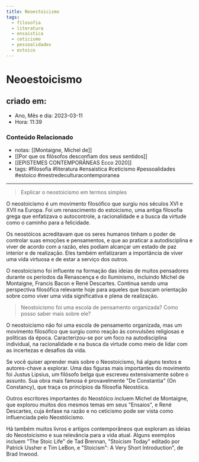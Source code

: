 ```yaml
---
title: Neoestoicismo
tags:
  - filosofia
  - literatura
  - ensaistica
  - ceticismo
  - pessoalidades
  - estoico
---
```


# Neoestoicismo

## criado em: 

- Ano, Mês e dia: 2023-03-11
- Hora: 11:39

### Conteúdo Relacionado

- notas: [[Montaigne, Michel de]] 
- [[Por que os filósofos desconfiam dos seus sentidos]]
- [[EPISTEMES CONTEMPORÂNEAS Ecco 2020]]
- tags: #filosofia #literatura #ensaistica #ceticismo #pessoalidades #estoico #mestredeculturacontemporanea 

---

>Explicar o neostoicismo em termos simples

O neostoicismo é um movimento filosófico que surgiu nos séculos XVI e XVII na Europa. Foi um renascimento do estoicismo, uma antiga filosofia grega que enfatizava o autocontrole, a racionalidade e a busca da virtude como o caminho para a felicidade.

Os neostóicos acreditavam que os seres humanos tinham o poder de controlar suas emoções e pensamentos, e que ao praticar a autodisciplina e viver de acordo com a razão, eles podiam alcançar um estado de paz interior e de realização. Eles também enfatizaram a importância de viver uma vida virtuosa e de estar a serviço dos outros.

O neostoicismo foi influente na formação das ideias de muitos pensadores durante os períodos da Renascença e do Iluminismo, incluindo Michel de Montaigne, Francis Bacon e René Descartes. Continua sendo uma perspectiva filosófica relevante hoje para aqueles que buscam orientação sobre como viver uma vida significativa e plena de realização.

>Neostoicismo foi uma escola de pensamento organizada? Como posso saber mais sobre ele?

O neostoicismo não foi uma escola de pensamento organizada, mas um movimento filosófico que surgiu como reação às convulsões religiosas e políticas da época. Caracterizou-se por um foco na autodisciplina individual, na racionalidade e na busca da virtude como meio de lidar com as incertezas e desafios da vida.

Se você quiser aprender mais sobre o Neostoicismo, há alguns textos e autores-chave a explorar. Uma das figuras mais importantes do movimento foi Justus Lipsius, um filósofo belga que escreveu extensivamente sobre o assunto. Sua obra mais famosa é provavelmente "De Constantia" (On Constancy), que traça os princípios da filosofia Neostóica.

Outros escritores importantes do Neostóico incluem Michel de Montaigne, que explorou muitos dos mesmos temas em seus "Ensaios", e René Descartes, cuja ênfase na razão e no ceticismo pode ser vista como influenciada pelo Neostóicismo.

Há também muitos livros e artigos contemporâneos que exploram as ideias do Neostoicismo e sua relevância para a vida atual. Alguns exemplos incluem "The Stoic Life" de Tad Brennan, "Stoicism Today" editado por Patrick Ussher e Tim LeBon, e "Stoicism": A Very Short Introduction", de Brad Inwood.